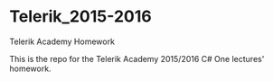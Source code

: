 # Telerik_2015-2016
Telerik Academy Homework

This is the repo for the Telerik Academy 2015/2016 C# One lectures' homework.
